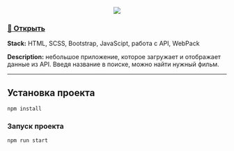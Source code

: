 <p align="center">
  <img src="https://user-images.githubusercontent.com/83776550/182084560-86405b33-b1d1-4f5d-b468-6784c559e777.gif"/>
</p>

<h3>
  <a href="https://infinitycode95.github.io/js__moviesApp/index.html">🔗 Открыть </a> 
</h3>

<p> <b>Stack:</b>  HTML, SCSS, Bootstrap, JavaScipt, работа с API, WebPack</p>

<p> <b>Description:</b> небольшое приложение, которое загружает и отображает данные из API. Введя название в поиске, можно найти нужный фильм.</p>

---

## Установка проекта
```
npm install
```

### Запуск проекта
```
npm run start
```





